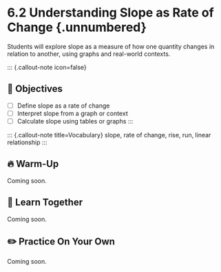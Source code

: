 #  6.2 Understanding Slope as Rate of Change {.unnumbered}

Students will explore slope as a measure of how one quantity changes in relation to another, using graphs and real-world contexts.

::: {.callout-note icon=false}
## 🎯 Objectives
- [ ] Define slope as a rate of change
- [ ] Interpret slope from a graph or context
- [ ] Calculate slope using tables or graphs
:::

::: {.callout-note title=Vocabulary}
slope, rate of change, rise, run, linear relationship
:::

## 🔥 Warm-Up
Coming soon.

## 🧠 Learn Together
Coming soon.

## ✏️ Practice On Your Own
Coming soon.
